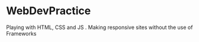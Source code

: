# WebDevPractice
Playing with HTML, CSS and JS . Making responsive sites without the use of Frameworks

